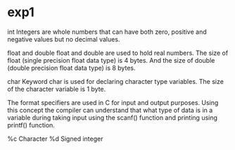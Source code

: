 # exp1

int
Integers are whole numbers that can have both zero, 
positive and negative values but no decimal values.

float and double
float and double are used to hold real numbers.
The size of float (single precision float data type) is 4 bytes. 
And the size of double (double precision float data type) is 8 bytes.

char
Keyword char is used for declaring character type variables.
The size of the character variable is 1 byte.

The format specifiers are used in C for input and output purposes.
Using this concept the compiler can understand that what type of data is in a variable during taking input 
using the scanf() function and printing using printf() function.

%c	Character
%d	Signed integer
